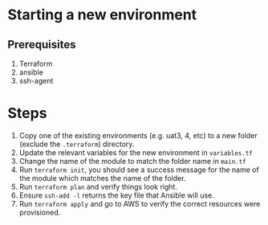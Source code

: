 # Starting a new environment

## Prerequisites

1. Terraform
1. ansible
1. ssh-agent

# Steps

1. Copy one of the existing environments (e.g. uat3, 4, etc) to a new folder (exclude the `.terraform`)
directory.
1. Update the relevant variables for the new environment in `variables.tf`
1. Change the name of the module to match the folder name in `main.tf`
1. Run `terraform init`, you should see a success message for the name of the module which matches
the name of the folder.
1. Run `terraform plan` and verify things look right.
1. Ensure `ssh-add -l` returns the key file that Ansible will use.
1. Run `terraform apply` and go to AWS to verify the correct resources were provisioned.
